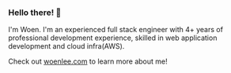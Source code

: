 ### Hello there! 👋

I'm Woen. I'm an experienced full stack engineer with 4+ years of professional development experience, skilled in web application development and cloud infra(AWS). 

Check out [woenlee.com](woenlee.com) to learn more about me!

<!--
**woenlee/woenlee** is a ✨ _special_ ✨ repository because its `README.md` (this file) appears on your GitHub profile.

Here are some ideas to get you started:

- 🔭 I’m currently working on ...
- 🌱 I’m currently learning ...
- 👯 I’m looking to collaborate on ...
- 🤔 I’m looking for help with ...
- 💬 Ask me about ...
- 📫 How to reach me: ...
- 😄 Pronouns: ...
- ⚡ Fun fact: ...
-->
